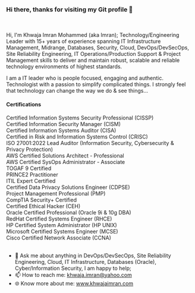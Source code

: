### Hi there, thanks for visiting my Git profile 👋
<br/><br/>
Hi, I'm Khwaja Imran Mohammed (aka Imran); Technology/Engineering Leader with 15+ years of experience spanning IT Infrastructure Management, Midrange, Databases, Security, Cloud, DevOps/DevSecOps, Site Reliability Engineering, IT Operations/Production Support & Project Management skills to deliver and maintain robust, scalable and reliable technology environments of highest standards.

I am a IT leader who is people focused, engaging and authentic. Technologist with a passion to simplify complicated things. I strongly feel that technology can change the way we do & see things... <br/>

#### Certifications
Certified Information Systems Security Professional (CISSP)<br/>
Certified Information Security Manager (CISM)<br/>
Certified Information Systems Auditor (CISA)<br/>
Certified in Risk and Information Systems Control (CRISC)<br/>
ISO 27001:2022 Lead Auditor (Information Security, Cybersecurity & Privacy Protection)<br/>
AWS Certified Solutions Architect - Professional<br/>
AWS Certified SysOps Administrator - Associate<br/>
TOGAF 9 Certified<br/>
PRINCE2 Practitioner<br/>
ITIL Expert Certified<br/>
Certified Data Privacy Solutions Engineer (CDPSE)<br/>
Project Management Professional (PMP)<br/>
CompTIA Security+ Certified<br/>
Certified Ethical Hacker (CEH)<br/>
Oracle Certified Professional (Oracle 9i & 10g DBA)<br/>
RedHat Certified Systems Engineer (RHCE)<br/>
HP Certified System Administrator (HP UNIX)<br/>
Microsoft Certified Systems Engineer (MCSE)<br/>
Cisco Certified Network Associate (CCNA)<br/>
<br/>
- 💬 Ask me about anything in DevOps/DevSecOps, Site Reliability Engineering, Cloud, IT Infrastructure, Databases (Oracle), Cyber/Information Security, I am happy to help;
- 📫 How to reach me: khwaja.imran@yahoo.com
- 🌐 Know more about me: www.khwajaimran.com
